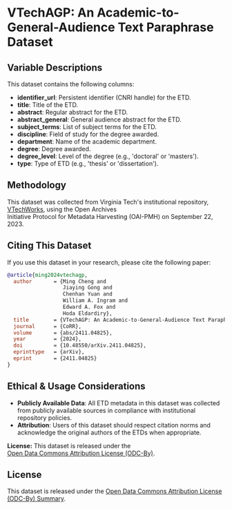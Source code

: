 # VTechAGP: An Academic-to-General-Audience Text Paraphrase Dataset

## Variable Descriptions
This dataset contains the following columns:

- **identifier_url**: Persistent identifier (CNRI handle) for the ETD.  
- **title**: Title of the ETD.  
- **abstract**: Regular abstract for the ETD.  
- **abstract_general**: General audience abstract for the ETD.  
- **subject_terms**: List of subject terms for the ETD.  
- **discipline**: Field of study for the degree awarded.  
- **department**: Name of the academic department.  
- **degree**: Degree awarded.  
- **degree_level**: Level of the degree (e.g., 'doctoral' or 'masters').  
- **type**: Type of ETD (e.g., 'thesis' or 'dissertation').  

## Methodology
This dataset was collected from Virginia Tech's institutional repository,  
[VTechWorks](https://vtechworks.lib.vt.edu/), using the Open Archives  
Initiative Protocol for Metadata Harvesting (OAI-PMH) on September 22, 2023.

## Citing This Dataset
If you use this dataset in your research, please cite the following paper:  

```bibtex
@article{ming2024vtechagp,
  author       = {Ming Cheng and
                  Jiaying Gong and
                  Chenhan Yuan and
                  William A. Ingram and
                  Edward A. Fox and
                  Hoda Eldardiry},
  title        = {VTechAGP: An Academic-to-General-Audience Text Paraphrase Dataset and Benchmark Models},
  journal      = {CoRR},
  volume       = {abs/2411.04825},
  year         = {2024},
  doi          = {10.48550/arXiv.2411.04825},
  eprinttype   = {arXiv},
  eprint       = {2411.04825}
}
```

## Ethical & Usage Considerations
- **Publicly Available Data**: All ETD metadata in this dataset was collected from publicly available sources in compliance with institutional repository policies.  
- **Attribution**: Users of this dataset should respect citation norms and acknowledge the original authors of the ETDs when appropriate.  

**License:** This dataset is released under the  
[Open Data Commons Attribution License (ODC-By)](https://opendatacommons.org/licenses/by/summary/).

## License
This dataset is released under the [Open Data Commons Attribution License (ODC-By) Summary](https://opendatacommons.org/licenses/by/summary/).
